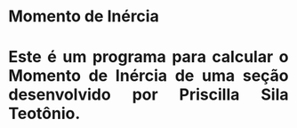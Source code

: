 <h1>Momento de Inércia<h1>

<p align = "justify">Este é um programa para calcular o Momento de Inércia de uma seção desenvolvido por Priscilla Sila Teotônio.</p>